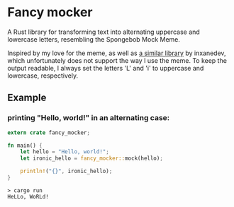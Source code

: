 # Fancy mocker

A Rust library for transforming text into alternating uppercase and lowercase letters, resembling the Spongebob Mock Meme.

Inspired by my love for the meme, as well as [a similar library](https://crates.io/crates/mocker) by inxanedev, which unfortunately does not support the way I use the meme. To keep the output readable, I always set the letters 'L' and 'i' to uppercase and lowercase, respectively.

## Example

### printing "Hello, world!" in an alternating case:

```Rust
extern crate fancy_mocker;

fn main() {
    let hello = "Hello, world!";
    let ironic_hello = fancy_mocker::mock(hello);

    println!("{}", ironic_hello);
}
```
`> cargo run`  
`HeLLo, WoRLd!`